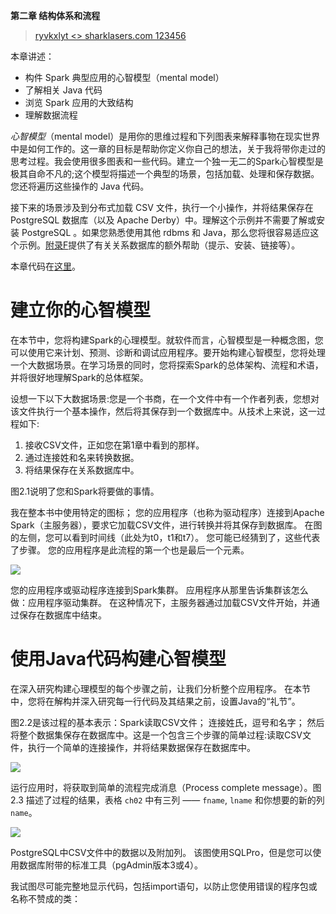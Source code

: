 **第二章 结构体系和流程**

> [ryvkxlyt <> sharklasers.com 123456](https://livebook.manning.com/book/spark-in-action-second-edition/chapter-2/1)

本章讲述：
- 构件 Spark 典型应用的心智模型（mental model）
- 了解相关 Java 代码
- 浏览 Spark 应用的大致结构
- 理解数据流程


*心智模型*（mental model）是用你的思维过程和下列图表来解释事物在现实世界中是如何工作的。这一章的目标是帮助你定义你自己的想法，关于我将带你走过的思考过程。我会使用很多图表和一些代码。建立一个独一无二的Spark心智模型是极其自命不凡的;这个模型将描述一个典型的场景，包括加载、处理和保存数据。您还将遍历这些操作的 Java 代码。

接下来的场景涉及到分布式加载 CSV 文件，执行一个小操作，并将结果保存在 PostgreSQL 数据库（以及 Apache Derby）中。理解这个示例并不需要了解或安装 PostgreSQL 。如果您熟悉使用其他 rdbms 和 Java，那么您将很容易适应这个示例。[附录F](appendix/F.md)提供了有关关系数据库的额外帮助（提示、安装、链接等）。

本章代码在[这里](https://github.com/jgperrin/net.jgp.books.spark.ch02)。

# 建立你的心智模型

在本节中，您将构建Spark的心理模型。就软件而言，心智模型是一种概念图，您可以使用它来计划、预测、诊断和调试应用程序。要开始构建心智模型，您将处理一个大数据场景。在学习场景的同时，您将探索Spark的总体架构、流程和术语，并将很好地理解Spark的总体框架。

设想一下以下大数据场景:您是一个书商，在一个文件中有一个作者列表，您想对该文件执行一个基本操作，然后将其保存到一个数据库中。从技术上来说，这一过程如下:
1. 接收CSV文件，正如您在第1章中看到的那样。
1. 通过连接姓和名来转换数据。
1. 将结果保存在关系数据库中。

图2.1说明了您和Spark将要做的事情。

我在整本书中使用特定的图标； 您的应用程序（也称为驱动程序）连接到Apache Spark（主服务器），要求它加载CSV文件，进行转换并将其保存到数据库。 在图的左侧，您可以看到时间线（此处为t0，t1和t7）。 您可能已经猜到了，这些代表了步骤。 您的应用程序是此流程的第一个也是最后一个元素。

![](https://drek4537l1klr.cloudfront.net/perrin/HighResolutionFigures/figure_2-1.png)

您的应用程序或驱动程序连接到Spark集群。 应用程序从那里告诉集群该怎么做：应用程序驱动集群。 在这种情况下，主服务器通过加载CSV文件开始，并通过保存在数据库中结束。

# 使用Java代码构建心智模型

在深入研究构建心理模型的每个步骤之前，让我们分析整个应用程序。 在本节中，您将在解构并深入研究每一行代码及其结果之前，设置Java的“礼节”。

图2.2是该过程的基本表示：Spark读取CSV文件； 连接姓氏，逗号和名字； 然后将整个数据集保存在数据库中。这是一个包含三个步骤的简单过程:读取CSV文件，执行一个简单的连接操作，并将结果数据保存在数据库中。

![](https://drek4537l1klr.cloudfront.net/perrin/HighResolutionFigures/figure_2-2.png)


运行应用时，将获取到简单的流程完成消息（Process complete message）。图 2.3 描述了过程的结果，表格 `ch02` 中有三列 —— `fname`, `lname` 和你想要的新的列 `name`。

![](https://drek4537l1klr.cloudfront.net/perrin/HighResolutionFigures/figure_2-3.png)

PostgreSQL中CSV文件中的数据以及附加列。 该图使用SQLPro，但是您可以使用数据库附带的标准工具（pgAdmin版本3或4）。

我试图尽可能完整地显示代码，包括import语句，以防止您使用错误的程序包或名称不赞成的类：
